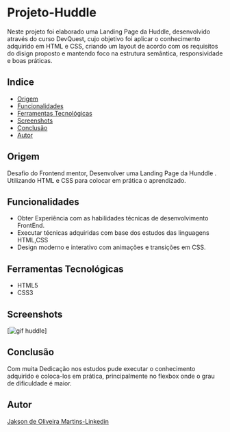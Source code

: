 # Projeto-Huddle
Neste projeto  foi elaborado uma Landing Page da Huddle, desenvolvido através do curso  DevQuest, cujo objetivo foi aplicar  o conhecimento adquirido em HTML e CSS, criando  um layout de acordo com os requisitos do disign proposto e mantendo foco na estrutura semântica, responsividade e boas práticas.

## Indice

- [Origem](#Origem)
- [Funcionalidades](#funcionalidades)
- [Ferramentas Tecnológicas](#Ferramentas-Tecnológicas)
- [Screenshots](#screenshots)
- [Conclusão](#conclusão)
- [Autor](#autor)

## Origem
Desafio do Frontend mentor, Desenvolver uma Landing Page da Hunddle . Utilizando HTML e CSS  para colocar em prática o aprendizado. 

## Funcionalidades

- Obter Experiência com as habilidades técnicas de desenvolvimento FrontEnd.
- Executar técnicas adquiridas com base dos estudos das linguagens HTML,CSS
- Design moderno e interativo com animações e transições em CSS.

## Ferramentas Tecnológicas

- HTML5
- CSS3

## Screenshots

[<img src="src/gif/huddle.gif" alt="gif huddle">]




## Conclusão
Com muita Dedicação nos estudos  pude executar o conhecimento adquirido e coloca-los em prática, principalmente no flexbox  onde o grau de dificuldade é maior.

## Autor 

[Jakson de Oliveira Martins-Linkedin](linkedin.com/in/jaksondeoliveiramartins)
